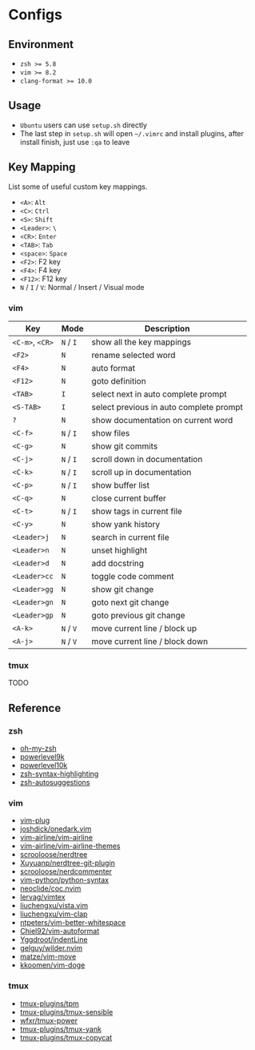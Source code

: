 # Configs

## Environment

- `zsh >= 5.8`
- `vim >= 8.2`
- `clang-format >= 10.0`

## Usage

- `Ubuntu` users can use `setup.sh` directly
- The last step in `setup.sh` will open `~/.vimrc` and install plugins, after install finish, just use `:qa` to leave

## Key Mapping

List some of useful custom key mappings.

- `<A>`: `Alt`
- `<C>`: `Ctrl`
- `<S>`: `Shift`
- `<Leader>`: `\`
- `<CR>`: `Enter`
- `<TAB>`: `Tab`
- `<space>`: `Space`
- `<F2>`: F2 key
- `<F4>`: F4 key
- `<F12>`: F12 key
- `N` / `I` / `V`: Normal / Insert / Visual mode

### vim

|       Key       |    Mode    |               Description               |
| --------------- | ---------- | --------------------------------------- |
| `<C-m>`, `<CR>` | `N` / `I`  | show all the key mappings               |
| `<F2>`          | `N`        | rename selected word                    |
| `<F4>`          | `N`        | auto format                             |
| `<F12>`         | `N`        | goto definition                         |
| `<TAB>`         | `I`        | select next in auto complete prompt     |
| `<S-TAB>`       | `I`        | select previous in auto complete prompt |
| `?`             | `N`        | show documentation on current word      |
| `<C-f>`         | `N` / `I`  | show files                              |
| `<C-g>`         | `N`        | show git commits                        |
| `<C-j>`         | `N` / `I`  | scroll down in documentation            |
| `<C-k>`         | `N` / `I`  | scroll up in documentation              |
| `<C-p>`         | `N` / `I`  | show buffer list                        |
| `<C-q>`         | `N`        | close current buffer                    |
| `<C-t>`         | `N` / `I`  | show tags in current file               |
| `<C-y>`         | `N`        | show yank history                       |
| `<Leader>j`     | `N`        | search in current file                  |
| `<Leader>n`     | `N`        | unset highlight                         |
| `<Leader>d`     | `N`        | add docstring                           |
| `<Leader>cc`    | `N`        | toggle code comment                     |
| `<Leader>gg`    | `N`        | show git change                         |
| `<Leader>gn`    | `N`        | goto next git change                    |
| `<Leader>gp`    | `N`        | goto previous git change                |
| `<A-k>`         | `N` / `V`  | move current line / block up            |
| `<A-j>`         | `N` / `V`  | move current line / block down          |

### tmux

TODO

## Reference

### zsh

- [oh-my-zsh](https://github.com/ohmyzsh/ohmyzsh)
- [powerlevel9k](https://github.com/Powerlevel9k/powerlevel9k)
- [powerlevel10k](https://github.com/romkatv/powerlevel10k)
- [zsh-syntax-highlighting](https://github.com/zsh-users/zsh-syntax-highlighting)
- [zsh-autosuggestions](https://github.com/zsh-users/zsh-autosuggestions)

### vim

- [vim-plug](https://github.com/junegunn/vim-plug)
- [joshdick/onedark.vim](https://github.com/joshdick/onedark.vim)
- [vim-airline/vim-airline](https://github.com/vim-airline/vim-airline)
- [vim-airline/vim-airline-themes](https://github.com/vim-airline/vim-airline-themes)
- [scrooloose/nerdtree](https://github.com/scrooloose/nerdtree)
- [Xuyuanp/nerdtree-git-plugin](https://github.com/Xuyuanp/nerdtree-git-plugin)
- [scrooloose/nerdcommenter](https://github.com/scrooloose/nerdcommenter)
- [vim-python/python-syntax](https://github.com/vim-python/python-syntax)
- [neoclide/coc.nvim](https://github.com/neoclide/coc.nvim)
- [lervag/vimtex](https://github.com/lervag/vimtex)
- [liuchengxu/vista.vim](https://github.com/liuchengxu/vista.vim)
- [liuchengxu/vim-clap](https://github.com/liuchengxu/vim-clap)
- [ntpeters/vim-better-whitespace](https://github.com/ntpeters/vim-better-whitespace)
- [Chiel92/vim-autoformat](https://github.com/Chiel92/vim-autoformat)
- [Yggdroot/indentLine](https://github.com/Yggdroot/indentLine)
- [gelguy/wilder.nvim](https://github.com/gelguy/wilder.nvim)
- [matze/vim-move](https://github.com/matze/vim-move)
- [kkoomen/vim-doge](https://github.com/kkoomen/vim-doge)

### tmux

- [tmux-plugins/tpm](https://github.com/tmux-plugins/tpm)
- [tmux-plugins/tmux-sensible](https://github.com/tmux-plugins/tumx-sensible)
- [wfxr/tmux-power](https://github.com/wfxr/tmux-power)
- [tmux-plugins/tmux-yank](https://github.com/tmux-plugins/tmux-yank)
- [tmux-plugins/tmux-copycat](https://github.com/tmux-plugins/tmux-copycat)

